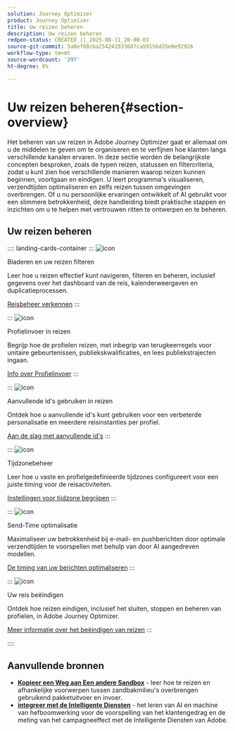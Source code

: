 ```yaml
---
solution: Journey Optimizer
product: Journey Optimizer
title: Uw reizen beheren
description: Uw reizen beheren
redpen-status: CREATED_||_2025-08-11_20-08-03
source-git-commit: 5a8ef88cba254241933607ca59156d35e0e92926
workflow-type: tm+mt
source-wordcount: '297'
ht-degree: 0%

---
```



# Uw reizen beheren{#section-overview}

Het beheren van uw reizen in Adobe Journey Optimizer gaat er allemaal om u de middelen te geven om te organiseren en te verfijnen hoe klanten langs verschillende kanalen ervaren. In deze sectie worden de belangrijkste concepten besproken, zoals de typen reizen, statussen en filtercriteria, zodat u kunt zien hoe verschillende manieren waarop reizen kunnen beginnen, voortgaan en eindigen. U leert programma&#39;s visualiseren, verzendtijden optimaliseren en zelfs reizen tussen omgevingen overbrengen. Of u nu persoonlijke ervaringen ontwikkelt of AI gebruikt voor een slimmere betrokkenheid, deze handleiding biedt praktische stappen en inzichten om u te helpen met vertrouwen ritten te ontwerpen en te beheren.

## Uw reizen beheren

:::: landing-cards-container
:::
![icon](https://cdn.experienceleague.adobe.com/icons/list-check.svg)

Bladeren en uw reizen filteren

Leer hoe u reizen effectief kunt navigeren, filteren en beheren, inclusief gegevens over het dashboard van de reis, kalenderweergaven en duplicatieprocessen.

[Reisbeheer verkennen](../using/building-journeys/journey-ui.md)
:::

:::
![icon](https://cdn.experienceleague.adobe.com/icons/circle-play.svg)

Profielinvoer in reizen

Begrijp hoe de profielen reizen, met inbegrip van terugkeerregels voor unitaire gebeurtenissen, publiekskwalificaties, en lees publiekstrajecten ingaan.

[Info over Profielinvoer](../using/building-journeys/entry-management.md)
:::

:::
![icon](https://cdn.experienceleague.adobe.com/icons/bullseye.svg)

Aanvullende id&#39;s gebruiken in reizen

Ontdek hoe u aanvullende id&#39;s kunt gebruiken voor een verbeterde personalisatie en meerdere reisinstanties per profiel.

[Aan de slag met aanvullende id&#39;s](../using/building-journeys/supplemental-identifier.md)
:::

:::
![icon](https://cdn.experienceleague.adobe.com/icons/gear.svg)

Tijdzonebeheer

Leer hoe u vaste en profielgedefinieerde tijdzones configureert voor een juiste timing voor de reisactiviteiten.

[Instellingen voor tijdzone begrijpen](../using/building-journeys/timezone-management.md)
:::

:::
![icon](https://cdn.experienceleague.adobe.com/icons/chart-line.svg)

Send-Time optimalisatie

Maximaliseer uw betrokkenheid bij e-mail- en pushberichten door optimale verzendtijden te voorspellen met behulp van door AI aangedreven modellen.

[De timing van uw berichten optimaliseren](../using/building-journeys/send-time-optimization.md)
:::

:::
![icon](https://cdn.experienceleague.adobe.com/icons/circle-play.svg)

Uw reis beëindigen

Ontdek hoe reizen eindigen, inclusief het sluiten, stoppen en beheren van profielen, in Adobe Journey Optimizer.

[Meer informatie over het beëindigen van reizen](../using/building-journeys/end-journey.md)
:::

::::


## Aanvullende bronnen

- **[Kopieer een Weg aan Een andere Sandbox](../using/building-journeys/copy-to-sandbox.md)** - leer hoe te reizen en afhankelijke voorwerpen tussen zandbakmilieu&#39;s overbrengen gebruikend pakketuitvoer en invoer.
- **[integreer met de Intelligente Diensten](../using/building-journeys/ai-services-overview.md)** - het leren van AI en machine van hefboomwerking voor de voorspelling van het klantengedrag en de meting van het campagneeffect met de Intelligente Diensten van Adobe.
